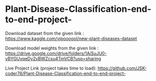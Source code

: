 # Plant-Disease-Classification-end-to-end-project-

Download dataset from the given link : https://www.kaggle.com/vipoooool/new-plant-diseases-dataset

Download model weights from the given link : https://drive.google.com/drive/folders/1AiSuJU0-vBYGUyqeDy2vBWZcsu4TmVCB?usp=sharing

Live Project Link (project takes time to load): https://github.com/JSK-coder78/Plant-Disease-Classification-end-to-end-project-  
